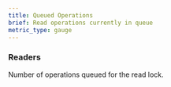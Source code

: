 ```yaml
---
title: Queued Operations
brief: Read operations currently in queue
metric_type: gauge
---
```


### Readers

Number of operations queued for the read lock.
